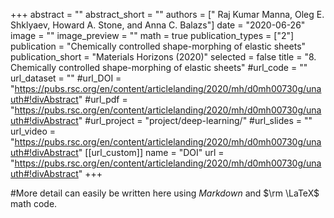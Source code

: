 +++
abstract = ""
abstract_short = ""
authors = [" Raj Kumar Manna, Oleg E. Shklyaev, Howard A. Stone, and Anna C. Balazs"]
date = "2020-06-26"
image = ""
image_preview = ""
math = true
publication_types = ["2"]
publication = "Chemically controlled shape-morphing of elastic sheets"
publication_short = "Materials Horizons (2020)"
selected = false
title = "8. Chemically controlled shape-morphing of elastic sheets"
#url_code = ""
url_dataset = ""
#url_DOI = "https://pubs.rsc.org/en/content/articlelanding/2020/mh/d0mh00730g/unauth#!divAbstract"
#url_pdf = "https://pubs.rsc.org/en/content/articlelanding/2020/mh/d0mh00730g/unauth#!divAbstract"
#url_project = "project/deep-learning/"
#url_slides = ""
url_video = "https://pubs.rsc.org/en/content/articlelanding/2020/mh/d0mh00730g/unauth#!divAbstract"
[[url_custom]]
    name = "DOI"
    url = "https://pubs.rsc.org/en/content/articlelanding/2020/mh/d0mh00730g/unauth#!divAbstract"
+++

#More detail can easily be written here using *Markdown* and $\rm \LaTeX$ math code.

